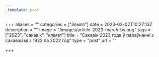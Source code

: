 ```yaml
---
_template: post
---
```




+++
aliases = ""
categories = ["Зямля"]
date = 2023-03-02T10:27:13Z
description = ""
image = "/images/article-2023-march-by.png"
tags = ["2023", "сакавік", "клiмат"]
title = "Сакавік 2023 года ў параўнанні з сакавікамі з 1922 па 2022 год"
type = "post"
url = ""

+++
